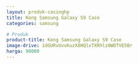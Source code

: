 ```yaml
---
layout: produk-casinghp
title: Kong Samsung Galaxy S9 Case
categories: samsung

# Produk
product-title: Kong Samsung Galaxy S9 Case
image-drive: 1dGURvUvvKuzX8HQlxTXRhlz0WDTVE5Br
harga: 90000
---
```


